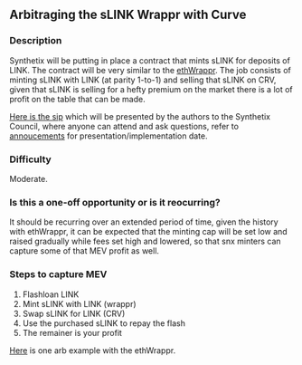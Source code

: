 ## Arbitraging the sLINK Wrappr with Curve

### Description
Synthetix will be putting in place a contract that mints sLINK for deposits of LINK. The contract will be very similar to the [ethWrappr](0xC1AAE9d18bBe386B102435a8632C8063d31e747C). 
The job consists of minting sLINK with LINK (at parity 1-to-1) and selling that sLINK on CRV, given that sLINK is selling for a hefty premium on the market there is a lot of profit on the table that can be made.

[Here is the sip](https://sips.synthetix.io/sips/sip-153) which will be presented by the authors to the Synthetix Council, where anyone can attend and ask questions, refer to [annoucements](https://discord.gg/ztptkyBS) for presentation/implementation date.

### Difficulty
Moderate.

### Is this a one-off opportunity or is it reocurring?
It should be recurring over an extended period of time, given the history with ethWrappr, it can be expected that the minting cap will be set low and raised gradually while fees set high and lowered, so that snx minters can capture some of that MEV profit as well.

### Steps to capture MEV
1. Flashloan LINK
2. Mint sLINK with LINK (wrappr)
3. Swap sLINK for LINK (CRV)
4. Use the purchased sLINK to repay the flash
5. The remainer is your profit

[Here](https://etherscan.io/tx/0xb561d0e0c6f96ceeea7cec9ab486df719fdd4f4807d45a65ed87687a8e7ee731) is one arb example with the ethWrappr.
